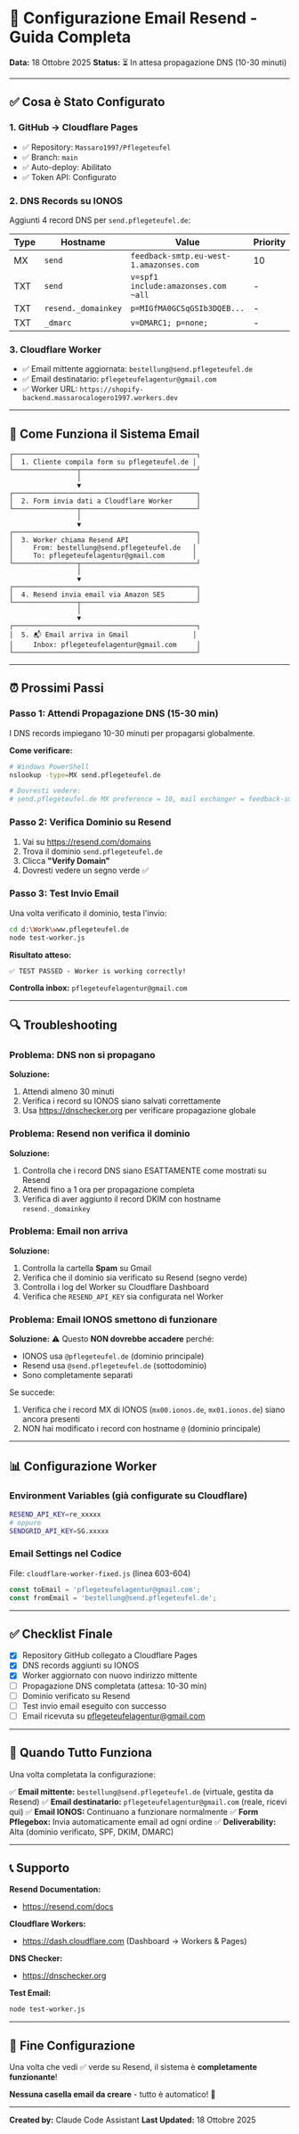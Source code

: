 # 📧 Configurazione Email Resend - Guida Completa

**Data:** 18 Ottobre 2025
**Status:** ⏳ In attesa propagazione DNS (10-30 minuti)

---

## ✅ Cosa è Stato Configurato

### **1. GitHub → Cloudflare Pages**
- ✅ Repository: `Massaro1997/Pflegeteufel`
- ✅ Branch: `main`
- ✅ Auto-deploy: Abilitato
- ✅ Token API: Configurato

### **2. DNS Records su IONOS**
Aggiunti 4 record DNS per `send.pflegeteufel.de`:

| Type | Hostname | Value | Priority |
|------|----------|-------|----------|
| MX | `send` | `feedback-smtp.eu-west-1.amazonses.com` | 10 |
| TXT | `send` | `v=spf1 include:amazonses.com ~all` | - |
| TXT | `resend._domainkey` | `p=MIGfMA0GCSqGSIb3DQEB...` | - |
| TXT | `_dmarc` | `v=DMARC1; p=none;` | - |

### **3. Cloudflare Worker**
- ✅ Email mittente aggiornata: `bestellung@send.pflegeteufel.de`
- ✅ Email destinatario: `pflegeteufelagentur@gmail.com`
- ✅ Worker URL: `https://shopify-backend.massarocalogero1997.workers.dev`

---

## 📧 Come Funziona il Sistema Email

```
┌──────────────────────────────────────────────┐
│  1. Cliente compila form su pflegeteufel.de │
└────────────────┬─────────────────────────────┘
                 │
                 ▼
┌──────────────────────────────────────────────┐
│  2. Form invia dati a Cloudflare Worker      │
└────────────────┬─────────────────────────────┘
                 │
                 ▼
┌──────────────────────────────────────────────┐
│  3. Worker chiama Resend API                 │
│     From: bestellung@send.pflegeteufel.de   │
│     To: pflegeteufelagentur@gmail.com       │
└────────────────┬─────────────────────────────┘
                 │
                 ▼
┌──────────────────────────────────────────────┐
│  4. Resend invia email via Amazon SES        │
└────────────────┬─────────────────────────────┘
                 │
                 ▼
┌──────────────────────────────────────────────┐
│  5. 📬 Email arriva in Gmail                │
│     Inbox: pflegeteufelagentur@gmail.com     │
└──────────────────────────────────────────────┘
```

---

## ⏰ Prossimi Passi

### **Passo 1: Attendi Propagazione DNS (15-30 min)**
I DNS records impiegano 10-30 minuti per propagarsi globalmente.

**Come verificare:**
```bash
# Windows PowerShell
nslookup -type=MX send.pflegeteufel.de

# Dovresti vedere:
# send.pflegeteufel.de MX preference = 10, mail exchanger = feedback-smtp.eu-west-1.amazonses.com
```

### **Passo 2: Verifica Dominio su Resend**
1. Vai su https://resend.com/domains
2. Trova il dominio `send.pflegeteufel.de`
3. Clicca **"Verify Domain"**
4. Dovresti vedere un segno verde ✅

### **Passo 3: Test Invio Email**
Una volta verificato il dominio, testa l'invio:

```bash
cd d:\Work\www.pflegeteufel.de
node test-worker.js
```

**Risultato atteso:**
```
✅ TEST PASSED - Worker is working correctly!
```

**Controlla inbox:** `pflegeteufelagentur@gmail.com`

---

## 🔍 Troubleshooting

### **Problema: DNS non si propagano**
**Soluzione:**
1. Attendi almeno 30 minuti
2. Verifica i record su IONOS siano salvati correttamente
3. Usa https://dnschecker.org per verificare propagazione globale

### **Problema: Resend non verifica il dominio**
**Soluzione:**
1. Controlla che i record DNS siano ESATTAMENTE come mostrati su Resend
2. Attendi fino a 1 ora per propagazione completa
3. Verifica di aver aggiunto il record DKIM con hostname `resend._domainkey`

### **Problema: Email non arriva**
**Soluzione:**
1. Controlla la cartella **Spam** su Gmail
2. Verifica che il dominio sia verificato su Resend (segno verde)
3. Controlla i log del Worker su Cloudflare Dashboard
4. Verifica che `RESEND_API_KEY` sia configurata nel Worker

### **Problema: Email IONOS smettono di funzionare**
**Soluzione:**
⚠️ Questo **NON dovrebbe accadere** perché:
- IONOS usa `@pflegeteufel.de` (dominio principale)
- Resend usa `@send.pflegeteufel.de` (sottodominio)
- Sono completamente separati

Se succede:
1. Verifica che i record MX di IONOS (`mx00.ionos.de`, `mx01.ionos.de`) siano ancora presenti
2. NON hai modificato i record con hostname `@` (dominio principale)

---

## 📊 Configurazione Worker

### **Environment Variables** (già configurate su Cloudflare)
```bash
RESEND_API_KEY=re_xxxxx
# oppure
SENDGRID_API_KEY=SG.xxxxx
```

### **Email Settings nel Codice**
File: `cloudflare-worker-fixed.js` (linea 603-604)
```javascript
const toEmail = 'pflegeteufelagentur@gmail.com';
const fromEmail = 'bestellung@send.pflegeteufel.de';
```

---

## ✅ Checklist Finale

- [x] Repository GitHub collegato a Cloudflare Pages
- [x] DNS records aggiunti su IONOS
- [x] Worker aggiornato con nuovo indirizzo mittente
- [ ] Propagazione DNS completata (attesa: 10-30 min)
- [ ] Dominio verificato su Resend
- [ ] Test invio email eseguito con successo
- [ ] Email ricevuta su pflegeteufelagentur@gmail.com

---

## 🎯 Quando Tutto Funziona

Una volta completata la configurazione:

✅ **Email mittente:** `bestellung@send.pflegeteufel.de` (virtuale, gestita da Resend)
✅ **Email destinatario:** `pflegeteufelagentur@gmail.com` (reale, ricevi qui)
✅ **Email IONOS:** Continuano a funzionare normalmente
✅ **Form Pflegebox:** Invia automaticamente email ad ogni ordine
✅ **Deliverability:** Alta (dominio verificato, SPF, DKIM, DMARC)

---

## 📞 Supporto

**Resend Documentation:**
- https://resend.com/docs

**Cloudflare Workers:**
- https://dash.cloudflare.com (Dashboard → Workers & Pages)

**DNS Checker:**
- https://dnschecker.org

**Test Email:**
```bash
node test-worker.js
```

---

## 🎉 Fine Configurazione

Una volta che vedi ✅ verde su Resend, il sistema è **completamente funzionante**!

**Nessuna casella email da creare** - tutto è automatico! 🚀

---

**Created by:** Claude Code Assistant
**Last Updated:** 18 Ottobre 2025
